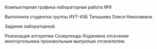 Компьютерная графика лабораторная работа №9

Выполнила студентка группы ИУ7-45Б Талышева Олеся Николаевна

Задание лабораторной:

Реализация алгоритма Созерленда-Ходжмена отсечения многоугольника произвольным выпуклым отсекателем.
